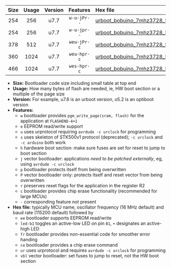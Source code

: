 |Size|Usage|Version|Features|Hex file|
|:-:|:-:|:-:|:-:|:--|
|254|256|u7.7|`w-u-jPr--`|[urboot_bobuino_7mhz3728_57600bps_led+b7_ur_vbl.hex](https://raw.githubusercontent.com/stefanrueger/urboot.hex/main/boards/bobuino/fcpu_7mhz3728/57600_bps/urboot_bobuino_7mhz3728_57600bps_led+b7_ur_vbl.hex)|
|254|256|u7.7|`w-u-jpr--`|[urboot_bobuino_7mhz3728_57600bps_led+b7_fr_ur_vbl.hex](https://raw.githubusercontent.com/stefanrueger/urboot.hex/main/boards/bobuino/fcpu_7mhz3728/57600_bps/urboot_bobuino_7mhz3728_57600bps_led+b7_fr_ur_vbl.hex)|
|378|512|u7.7|`weu-jPr-c`|[urboot_bobuino_7mhz3728_57600bps_ee_led+b7_fr_ce_ur_vbl.hex](https://raw.githubusercontent.com/stefanrueger/urboot.hex/main/boards/bobuino/fcpu_7mhz3728/57600_bps/urboot_bobuino_7mhz3728_57600bps_ee_led+b7_fr_ce_ur_vbl.hex)|
|360|1024|u7.7|`weu-hpr-c`|[urboot_bobuino_7mhz3728_57600bps_ee_led+b7_fr_ce_ur.hex](https://raw.githubusercontent.com/stefanrueger/urboot.hex/main/boards/bobuino/fcpu_7mhz3728/57600_bps/urboot_bobuino_7mhz3728_57600bps_ee_led+b7_fr_ce_ur.hex)|
|466|1024|u7.7|`wes-hpr-c`|[urboot_bobuino_7mhz3728_57600bps_ee_led+b7_fr_ce.hex](https://raw.githubusercontent.com/stefanrueger/urboot.hex/main/boards/bobuino/fcpu_7mhz3728/57600_bps/urboot_bobuino_7mhz3728_57600bps_ee_led+b7_fr_ce.hex)|

- **Size:** Bootloader code size including small table at top end
- **Usage:** How many bytes of flash are needed, ie, HW boot section or a multiple of the page size
- **Version:** For example, u7.6 is an urboot version, o5.2 is an optiboot version
- **Features:**
  + `w` bootloader provides `pgm_write_page(sram, flash)` for the application at `FLASHEND-4+1`
  + `e` EEPROM read/write support
  + `u` uses urprotocol requiring `avrdude -c urclock` for programming
  + `s` uses skeleton of STK500v1 protocol (deprecated); `-c urclock` and `-c arduino` both work
  + `h` hardware boot section: make sure fuses are set for reset to jump to boot section
  + `j` vector bootloader: applications *need to be patched externally*, eg, using `avrdude -c urclock`
  + `p` bootloader protects itself from being overwritten
  + `P` vector bootloader only: protects itself and reset vector from being overwritten
  + `r` preserves reset flags for the application in the register R2
  + `c` bootloader provides chip erase functionality (recommended for large MCUs)
  + `-` corresponding feature not present
- **Hex file:** typically MCU name, oscillator frequency (16 MHz default) and baud rate (115200 default) followed by
  + `ee` bootloader supports EEPROM read/write
  + `led-b1` toggles an active-low LED on pin `B1`, `+` designates an active-high LED
  + `fr` bootloader provides non-essential code for smoother error handing
  + `ce` bootloader provides a chip erase command
  + `ur` uses urprotocol and requires `avrdude -c urclock` for programming
  + `vbl` vector bootloader: set fuses to jump to reset, not the HW boot section
